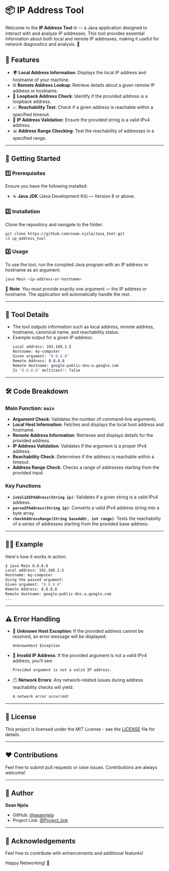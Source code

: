 # 📦 IP Address Tool

Welcome to the **IP Address Tool** 🌐 — a Java application designed to interact with and analyze IP addresses. This tool provides essential information about both local and remote IP addresses, making it useful for network diagnostics and analysis. 🚀

## 📝 Features

- 🌍 **Local Address Information**: Displays the local IP address and hostname of your machine.
- 🌐 **Remote Address Lookup**: Retrieve details about a given remote IP address or hostname.
- 🔄 **Loopback Address Check**: Identify if the provided address is a loopback address.
- 📈 **Reachability Test**: Check if a given address is reachable within a specified timeout.
- 🔢 **IP Address Validation**: Ensure the provided string is a valid IPv4 address.
- 📊 **Address Range Checking**: Test the reachability of addresses in a specified range.

---

## 🚀 Getting Started

### 1️⃣ **Prerequisites**

Ensure you have the following installed:

- ☕ **Java JDK** (Java Development Kit) — Version 8 or above.

### 2️⃣ **Installation**

Clone the repository and navigate to the folder:

```bash
git clone https://github.com/sean-njela/Java_Inet.git
cd ip_address_tool
```

### 3️⃣ **Usage**

To use the tool, run the compiled Java program with an IP address or hostname as an argument:

```bash
java Main <ip-address-or-hostname>
```

🛑 **Note**: You must provide exactly one argument — the IP address or hostname. The application will automatically handle the rest.

---

## 📂 Tool Details

- The tool outputs information such as local address, remote address, hostname, canonical name, and reachability status.
- Example output for a given IP address:
  ```bash
  Local address: 192.168.1.5
  Hostname: my-computer
  Given argument: "8.8.8.8"
  Remote Address: 8.8.8.8
  Remote Hostname: google-public-dns-a.google.com
  Is "8.8.8.8" multicast?: false
  ```

---

## 🛠️ Code Breakdown

### Main Function: `main`

- **Argument Check**: Validates the number of command-line arguments.
- **Local Host Information**: Fetches and displays the local host address and hostname.
- **Remote Address Information**: Retrieves and displays details for the provided address.
- **IP Address Validation**: Validates if the argument is a proper IPv4 address.
- **Reachability Check**: Determines if the address is reachable within a timeout.
- **Address Range Check**: Checks a range of addresses starting from the provided input.

### Key Functions

- **`isValidIPAddress(String ip)`**: Validates if a given string is a valid IPv4 address.
- **`parseIPAddress(String ip)`**: Converts a valid IPv4 address string into a byte array.
- **`checkAddressRange(String baseAddr, int range)`**: Tests the reachability of a series of addresses starting from the provided base address.

---

## 🧑‍💻 Example

Here's how it works in action:

```bash
$ java Main 8.8.8.8
Local address: 192.168.1.5
Hostname: my-computer
Using the passed argument:
Given argument: "8.8.8.8"
Remote Address: 8.8.8.8
Remote Hostname: google-public-dns-a.google.com
...
```

---

## ⚠️ Error Handling

- 🚫 **Unknown Host Exception**: If the provided address cannot be resolved, an error message will be displayed:
  
  ```bash
  UnknownHost Exception
  ```

- 🛑 **Invalid IP Address**: If the provided argument is not a valid IPv4 address, you’ll see:
  
  ```bash
  Provided argument is not a valid IP address.
  ```

- 🕐 **Network Errors**: Any network-related issues during address reachability checks will yield:
  
  ```bash
  A network error occurred!
  ```

---

## 📜 License

This project is licensed under the MIT License - see the [LICENSE](LICENSE) file for details.

---

## ❤️ Contributions

Feel free to submit pull requests or raise issues. Contributions are always welcome!

---

## 👤 Author

**Sean Njela**

- GitHub: [@seannjela](https://github.com/sean-njela/ip_address_tool.git)
- Project Link: [@Project_link](https://roadmap.sh/projects/ip-address-tool)

---

## 🎉 Acknowledgements

Feel free to contribute with enhancements and additional features!

Happy Networking! 🎉
